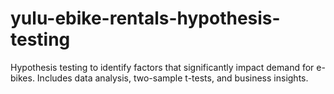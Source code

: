 # yulu-ebike-rentals-hypothesis-testing
Hypothesis testing to identify factors that significantly impact demand for e-bikes. Includes data analysis, two-sample t-tests, and business insights.
